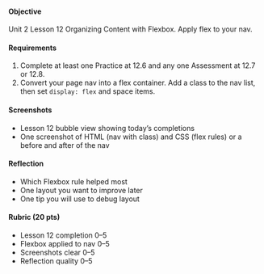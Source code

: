 #### Objective

Unit 2 Lesson 12 Organizing Content with Flexbox. Apply flex to your nav.

#### Requirements

1. Complete at least one Practice at 12.6 and any one Assessment at 12.7 or 12.8.
2. Convert your page nav into a flex container. Add a class to the nav list, then set `display: flex` and space items.

#### Screenshots

- Lesson 12 bubble view showing today’s completions
- One screenshot of HTML (nav with class) and CSS (flex rules) or a before and after of the nav

#### Reflection

- Which Flexbox rule helped most
- One layout you want to improve later
- One tip you will use to debug layout

#### Rubric (20 pts)

- Lesson 12 completion 0–5
- Flexbox applied to nav 0–5
- Screenshots clear 0–5
- Reflection quality 0–5
